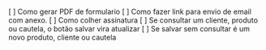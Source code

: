 [ ] Como gerar PDF de formulario
[ ] Como fazer link para envio de email com anexo.
[ ] Como colher assinatura
[ ] Se consultar um cliente, produto ou cautela, o botão salvar vira atualizar
[ ] Se salvar sem consultar é um novo produto, cliente ou cautela
